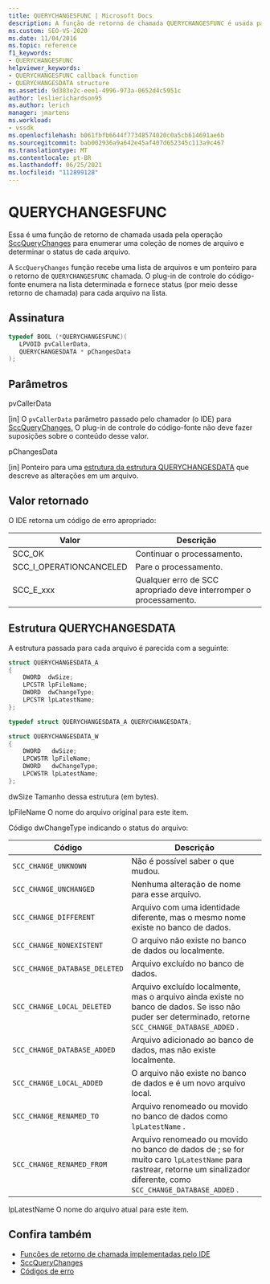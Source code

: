 ```yaml
---
title: QUERYCHANGESFUNC | Microsoft Docs
description: A função de retorno de chamada QUERYCHANGESFUNC é usada para enumerar uma coleção de nomes de arquivo e determinar o status de cada arquivo.
ms.custom: SEO-VS-2020
ms.date: 11/04/2016
ms.topic: reference
f1_keywords:
- QUERYCHANGESFUNC
helpviewer_keywords:
- QUERYCHANGESFUNC callback function
- QUERYCHANGESDATA structure
ms.assetid: 9d383e2c-eee1-4996-973a-0652d4c5951c
author: leslierichardson95
ms.author: lerich
manager: jmartens
ms.workload:
- vssdk
ms.openlocfilehash: b061fbfb6644f77348574020c0a5cb614691ae6b
ms.sourcegitcommit: bab002936a9a642e45af407d652345c113a9c467
ms.translationtype: MT
ms.contentlocale: pt-BR
ms.lasthandoff: 06/25/2021
ms.locfileid: "112899128"
---
```

# <a name="querychangesfunc"></a>QUERYCHANGESFUNC
Essa é uma função de retorno de chamada usada pela operação [SccQueryChanges](../extensibility/sccquerychanges-function.md) para enumerar uma coleção de nomes de arquivo e determinar o status de cada arquivo.

 A `SccQueryChanges` função recebe uma lista de arquivos e um ponteiro para o retorno de `QUERYCHANGESFUNC` chamada. O plug-in de controle do código-fonte enumera na lista determinada e fornece status (por meio desse retorno de chamada) para cada arquivo na lista.

## <a name="signature"></a>Assinatura

```cpp
typedef BOOL (*QUERYCHANGESFUNC)(
   LPVOID pvCallerData,
   QUERYCHANGESDATA * pChangesData
);
```

## <a name="parameters"></a>Parâmetros
 pvCallerData

[in] O `pvCallerData` parâmetro passado pelo chamador (o IDE) para [SccQueryChanges.](../extensibility/sccquerychanges-function.md) O plug-in de controle do código-fonte não deve fazer suposições sobre o conteúdo desse valor.

 pChangesData

[in] Ponteiro para uma [estrutura da estrutura QUERYCHANGESDATA](#LinkQUERYCHANGESDATA) que descreve as alterações em um arquivo.

## <a name="return-value"></a>Valor retornado
 O IDE retorna um código de erro apropriado:

|Valor|Descrição|
|-----------|-----------------|
|SCC_OK|Continuar o processamento.|
|SCC_I_OPERATIONCANCELED|Pare o processamento.|
|SCC_E_xxx|Qualquer erro de SCC apropriado deve interromper o processamento.|

## <a name="querychangesdata-structure"></a><a name="LinkQUERYCHANGESDATA"></a> Estrutura QUERYCHANGESDATA
 A estrutura passada para cada arquivo é parecida com a seguinte:

```cpp
struct QUERYCHANGESDATA_A
{
    DWORD  dwSize;
    LPCSTR lpFileName;
    DWORD  dwChangeType;
    LPCSTR lpLatestName;
};

typedef struct QUERYCHANGESDATA_A QUERYCHANGESDATA;

struct QUERYCHANGESDATA_W
{
    DWORD   dwSize;
    LPCWSTR lpFileName;
    DWORD   dwChangeType;
    LPCWSTR lpLatestName;
};
```

 dwSize Tamanho dessa estrutura (em bytes).

 lpFileName O nome do arquivo original para este item.

 Código dwChangeType indicando o status do arquivo:

|Código|Descrição|
|----------|-----------------|
|`SCC_CHANGE_UNKNOWN`|Não é possível saber o que mudou.|
|`SCC_CHANGE_UNCHANGED`|Nenhuma alteração de nome para esse arquivo.|
|`SCC_CHANGE_DIFFERENT`|Arquivo com uma identidade diferente, mas o mesmo nome existe no banco de dados.|
|`SCC_CHANGE_NONEXISTENT`|O arquivo não existe no banco de dados ou localmente.|
|`SCC_CHANGE_DATABASE_DELETED`|Arquivo excluído no banco de dados.|
|`SCC_CHANGE_LOCAL_DELETED`|Arquivo excluído localmente, mas o arquivo ainda existe no banco de dados. Se isso não puder ser determinado, retorne `SCC_CHANGE_DATABASE_ADDED` .|
|`SCC_CHANGE_DATABASE_ADDED`|Arquivo adicionado ao banco de dados, mas não existe localmente.|
|`SCC_CHANGE_LOCAL_ADDED`|O arquivo não existe no banco de dados e é um novo arquivo local.|
|`SCC_CHANGE_RENAMED_TO`|Arquivo renomeado ou movido no banco de dados como `lpLatestName` .|
|`SCC_CHANGE_RENAMED_FROM`|Arquivo renomeado ou movido no banco de dados de ; se for muito caro `lpLatestName` para rastrear, retorne um sinalizador diferente, como `SCC_CHANGE_DATABASE_ADDED` .|

 lpLatestName O nome do arquivo atual para este item.

## <a name="see-also"></a>Confira também
- [Funções de retorno de chamada implementadas pelo IDE](../extensibility/callback-functions-implemented-by-the-ide.md)
- [SccQueryChanges](../extensibility/sccquerychanges-function.md)
- [Códigos de erro](../extensibility/error-codes.md)
